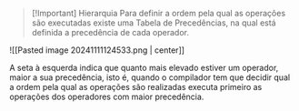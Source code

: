
> [!Important] Hierarquia
> Para definir a ordem pela qual as operações são executadas existe uma Tabela de Precedências, na qual está definida a precedência de cada operador.

![[Pasted image 20241111124533.png | center]]

A seta à esquerda indica que quanto mais elevado estiver um operador, maior a sua precedência, isto é, quando o compilador tem que decidir qual a ordem pela qual as operações são realizadas executa primeiro as operações dos operadores com maior precedência.